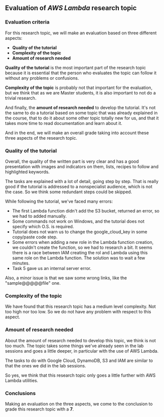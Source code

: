 ## Evaluation of <em>AWS Lambda</em> research topic

### Evaluation criteria

For this research topic, we will make an evaluation based on three different aspects:

- **Quality of the tutorial**
- **Complexity of the topic**
- **Amount of research needed**

**Quality of the tutorial** is the most important part of the research topic because it is essential that the person who evaluates the topic can follow it without any problems or confusions.

**Complexity of the topic** is probably not that important for the evaluation, but we think that as we are Master students, it is also important to not do a trivial research.

And finally, the **amount of research needed** to develop the tutorial. It's not the same to do a tutorial based on some topic that was already explained in the course, that to do it about some other topic totally new for us, and that it takes more time to read documentation and learn about it.

And in the end, we will make an overall grade taking into account these three aspects of the research topic.

### Quality of the tutorial

Overall, the quality of the written part is very clear and has a good presentation with images and indicators on them, lists, recipes to follow and highlighted keywords.

The tasks are explained with a lot of detail, going step by step. That is really good if the tutorial is addressed to a nonspecialist audience, which is not the case. So we think some redundant steps could be skipped.

While following the tutorial, we've faced many errors:

- The first Lambda function didn't add the S3 bucket, returned an error, so we had to added manually.
- Some commands not work on Windows, and the tutorial does not specify which O.S. is required.
- Tutorial does not warn us to change the google_cloud_key in some copy/paste code step.
- Some errors when adding a new role in the Lambda function creation, we couldn't create the function, so we had to research a bit. It seems there is a race between IAM creating the rol and Lambda using this same role on the Lambda function. The solution was to wait a few minutes.
- Task 5 gave us an internal server error.

Also, a minor issue is that we saw some wrong links, like the "sample@@@@@file" one.

### Complexity of the topic

We have found that this research topic has a medium level complexity. Not too high nor too low. So we do not have any problem with respect to this aspect.

### Amount of research needed

About the amount of research needed to develop this topic, we think is not too much. The topic takes some things we've already seen in the lab sessions and goes a little deeper, in particular with the use of AWS Lambda. 

The tasks to do with Google Cloud, DynamoDB, S3 and IAM are similar to that the ones we did in the lab sessions.

So yes, we think that this research topic only goes a little further with AWS Lambda utilities.

### Conclusions

Making an evaluation on the three aspects, we come to the conclusion to grade this research topic with a **7**.
